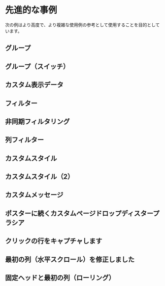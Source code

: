 <script setup>
import cusDisplayData from "../code/advance-examples/cus-display-data.vue";
import Filter from "../code/advance-examples/filter.vue";
import asyncFilter from "../code/advance-examples/async-filter.vue";
import catchRow  from "../code/advance-examples/catch-row.vue"
import filterInTable from "../code/advance-examples/filter-in-table.vue"
import fixedFirstColumn from "../code/advance-examples/fixed-first-column.vue"
import fixedHeaderAndFirstColumn from "../code/advance-examples/fixed-header-and-first-column.vue"
// import showControls from "../code/advance-examples/show-controls.vue"
import groupingWithToggle from "../code/advance-examples/grouping.vue"
import grouping from "../code/advance-examples/grouping2.vue"
import customizeStyle from "../code/advance-examples/custom-style.vue"
import customizeStyle2 from "../code/advance-examples/custom-style-2.vue"
import customizeMessages from "../code/advance-examples/cus-message.vue"
import customizePageDropdown from "../code/advance-examples/cus-page-drop.vue"

</script>

# 先進的な事例

次の例はより高度で、より複雑な使用例の参考として使用することを目的としています。

## グループ

<grouping/>

## グループ（スイッチ）

<groupingWithToggle/>

## カスタム表示データ

<cusDisplayData />

## フィルター

<Filter />

## 非同期フィルタリング

<asyncFilter />

## 列フィルター

<filterInTable />

## カスタムスタイル

<customizeStyle/>

## カスタムスタイル（2）

<customizeStyle2/>

## カスタムメッセージ

<customizeMessages/>

## ポスターに続くカスタムページドロップディスタープラシア

<customizePageDropdown/>

## クリックの行をキャプチャします

<catchRow/>

## 最初の列（水平スクロール）を修正しました

<fixedFirstColumn/>

## 固定ヘッドと最初の列（ローリング）

<fixedHeaderAndFirstColumn/>

<style>
.vtl-thead-th input{
    background-color: #fff;
}
.vtl tr:nth-child(2n) {
    background-color: white;
}
.vtl-tbody-checkbox {
    color-scheme: auto;
}
.vtl-paging {
    color: black;
}
.vtl-paging-pagination-page-li {
    margin-top: 0px !important;
}
.vtl select {
    -webkit-appearance: auto;
}
</style>
